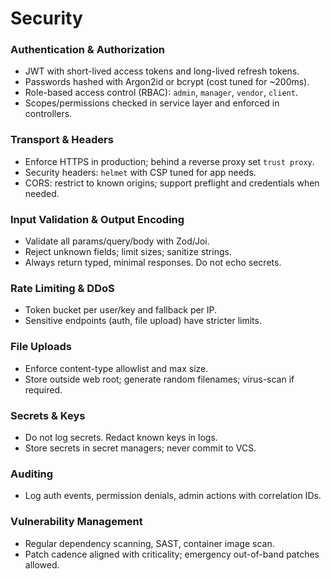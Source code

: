 # Security

### Authentication & Authorization
- JWT with short-lived access tokens and long-lived refresh tokens.
- Passwords hashed with Argon2id or bcrypt (cost tuned for ~200ms).
- Role-based access control (RBAC): `admin`, `manager`, `vendor`, `client`.
- Scopes/permissions checked in service layer and enforced in controllers.

### Transport & Headers
- Enforce HTTPS in production; behind a reverse proxy set `trust proxy`.
- Security headers: `helmet` with CSP tuned for app needs.
- CORS: restrict to known origins; support preflight and credentials when needed.

### Input Validation & Output Encoding
- Validate all params/query/body with Zod/Joi.
- Reject unknown fields; limit sizes; sanitize strings.
- Always return typed, minimal responses. Do not echo secrets.

### Rate Limiting & DDoS
- Token bucket per user/key and fallback per IP.
- Sensitive endpoints (auth, file upload) have stricter limits.

### File Uploads
- Enforce content-type allowlist and max size.
- Store outside web root; generate random filenames; virus-scan if required.

### Secrets & Keys
- Do not log secrets. Redact known keys in logs.
- Store secrets in secret managers; never commit to VCS.

### Auditing
- Log auth events, permission denials, admin actions with correlation IDs.

### Vulnerability Management
- Regular dependency scanning, SAST, container image scan.
- Patch cadence aligned with criticality; emergency out-of-band patches allowed.
